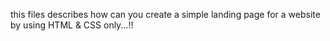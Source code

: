 this files describes how can you create a simple landing page for a website by using HTML & CSS only...!!
